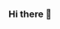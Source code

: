 ### Hi there 👋

<!--
一个人数统计 badge
![](https://visitor-badge.laobi.icu/badge?page_id=Tyrone2333_github)
-->
